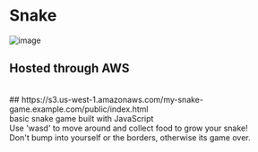# Snake
![image](https://user-images.githubusercontent.com/57639059/229312552-23e7487d-3951-496f-9927-470815ac6e3a.png)
<br/>
## Hosted through AWS
<br/>
## https://s3.us-west-1.amazonaws.com/my-snake-game.example.com/public/index.html
<br/>
basic snake game built with JavaScript
<br/>
Use 'wasd' to move around and collect food to grow your snake!
<br/>
Don't bump into yourself or the borders, otherwise its game over.
